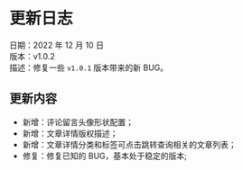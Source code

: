 # 更新日志

日期：2022 年 12 月 10 日<br/>
版本：v1.0.2<br/>
描述：修复一些 `v1.0.1` 版本带来的新 BUG。

## 更新内容

- 新增：评论留言头像形状配置；
- 新增：文章详情版权描述；
- 新增：文章详情分类和标签可点击跳转查询相关的文章列表；
- 修复：修复已知的 BUG，基本处于稳定的版本;
